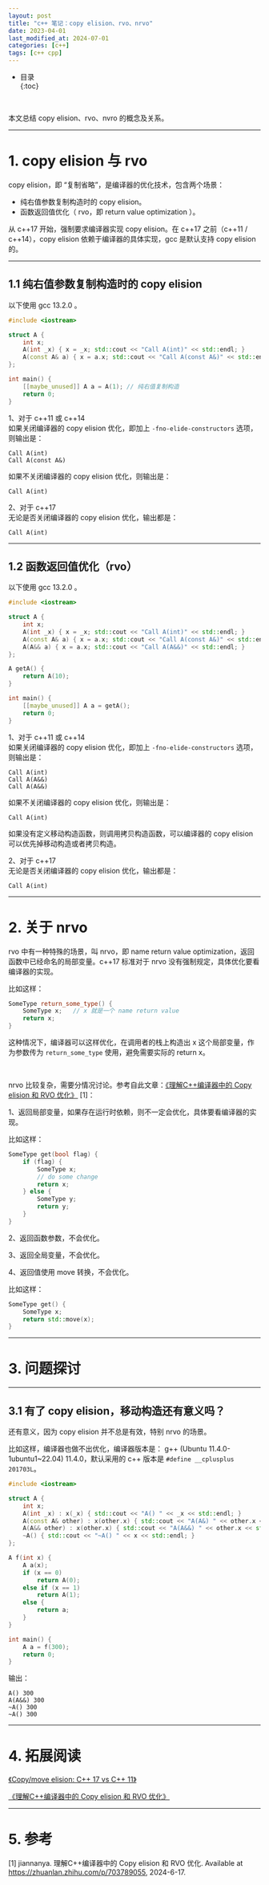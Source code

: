 ```yaml
---
layout: post
title: "c++ 笔记：copy elision、rvo、nrvo"
date: 2023-04-01
last_modified_at: 2024-07-01
categories: [c++]
tags: [c++ cpp]
---
```


* 目录  
{:toc}
<br/>


本文总结 copy elision、rvo、nvro 的概念及关系。   

---

# 1. copy elision 与 rvo 

copy elision，即 “复制省略”，是编译器的优化技术，包含两个场景：  

* 纯右值参数复制构造时的 copy elision。   
* 函数返回值优化（ rvo，即 return value optimization ）。   

从 c++17 开始，强制要求编译器实现 copy elision。在 c++17 之前（c++11 / c++14），copy elision 依赖于编译器的具体实现，gcc 是默认支持 copy elision 的。   

---

## 1.1 纯右值参数复制构造时的 copy elision

以下使用 gcc 13.2.0 。 

```cpp
#include <iostream>

struct A {
    int x;
    A(int _x) { x = _x; std::cout << "Call A(int)" << std::endl; }
    A(const A& a) { x = a.x; std::cout << "Call A(const A&)" << std::endl; }
};

int main() {
    [[maybe_unused]] A a = A(1); // 纯右值复制构造
    return 0;
}
```

1、对于 c++11 或 c++14    
如果关闭编译器的 copy elision 优化，即加上 `-fno-elide-constructors` 选项，则输出是：   

```
Call A(int)
Call A(const A&)
```

如果不关闭编译器的 copy elision 优化，则输出是：   

```
Call A(int)
```

2、对于 c++17    
无论是否关闭编译器的 copy elision 优化，输出都是：     

```
Call A(int)
```

---

## 1.2 函数返回值优化（rvo）

以下使用 gcc 13.2.0 。   

```cpp
#include <iostream>

struct A {
    int x;
    A(int _x) { x = _x; std::cout << "Call A(int)" << std::endl; }
    A(const A& a) { x = a.x; std::cout << "Call A(const A&)" << std::endl; }
    A(A&& a) { x = a.x; std::cout << "Call A(A&&)" << std::endl; }
};

A getA() {
    return A(10);
}

int main() {
    [[maybe_unused]] A a = getA();
    return 0;
}
```

1、对于 c++11 或 c++14   
如果关闭编译器的 copy elision 优化，即加上 `-fno-elide-constructors` 选项，则输出是：  

```
Call A(int)
Call A(A&&)
Call A(A&&)
```

如果不关闭编译器的 copy elision 优化，则输出是： 

```
Call A(int)
```

如果没有定义移动构造函数，则调用拷贝构造函数，可以编译器的 copy elision 可以优先掉移动构造或者拷贝构造。   

2、对于 c++17    
无论是否关闭编译器的 copy elision 优化，输出都是：    

```
Call A(int)
```

---

# 2. 关于 nrvo

rvo 中有一种特殊的场景，叫 nrvo，即 name return value optimization，返回函数中已经命名的局部变量。c++17 标准对于 nrvo 没有强制规定，具体优化要看编译器的实现。    

比如这样：    

```cpp
SomeType return_some_type() {
    SomeType x;   // x 就是一个 name return value
    return x;
}
```  

这种情况下，编译器可以这样优化，在调用者的栈上构造出 x 这个局部变量，作为参数传为 `return_some_type` 使用，避免需要实际的 return x。  

<br/>   
  
nrvo 比较复杂，需要分情况讨论。参考自此文章：[《理解C++编译器中的 Copy elision 和 RVO 优化》](https://zhuanlan.zhihu.com/p/703789055)  [1]：  

1、返回局部变量，如果存在运行时依赖，则不一定会优化，具体要看编译器的实现。  

比如这样： 

```cpp
SomeType get(bool flag) {
    if (flag) {
        SomeType x;
        // do some change
        return x;
    } else {
        SomeType y;
        return y;
    }
}
```

2、返回函数参数，不会优化。  

3、返回全局变量，不会优化。  

4、返回值使用 move 转换，不会优化。  

比如这样：  

```cpp
SomeType get() {
    SomeType x;
    return std::move(x);
}
```

---

# 3. 问题探讨

---

## 3.1 有了 copy elision，移动构造还有意义吗？ 

还有意义，因为 copy elision 并不总是有效，特别 nrvo 的场景。  

比如这样，编译器也做不出优化，编译器版本是： g++ (Ubuntu 11.4.0-1ubuntu1~22.04) 11.4.0，默认采用的 c++ 版本是 `#define __cplusplus 201703L`。  

```cpp
#include <iostream>

struct A {
    int x;
    A(int _x) : x(_x) { std::cout << "A() " << _x << std::endl; }
    A(const A& other) : x(other.x) { std::cout << "A(A&) " << other.x << std::endl; }
    A(A&& other) : x(other.x) { std::cout << "A(A&&) " << other.x << std::endl; }
    ~A() { std::cout << "~A() " << x << std::endl; }
};

A f(int x) {
    A a(x);
    if (x == 0)
        return A(0);
    else if (x == 1)
        return A(1);
    else {
        return a;
    }
}

int main() {
    A a = f(300);
    return 0;
}
```

输出： 

```
A() 300
A(A&&) 300
~A() 300
~A() 300
```

---

# 4. 拓展阅读  

[《Copy/move elision: C++ 17 vs C++ 11》](https://zhuanlan.zhihu.com/p/379566824)     

[《理解C++编译器中的 Copy elision 和 RVO 优化》](https://zhuanlan.zhihu.com/p/703789055)    

---

# 5. 参考

[1] jiannanya​. 理解C++编译器中的 Copy elision 和 RVO 优化. Available at https://zhuanlan.zhihu.com/p/703789055, 2024-6-17.  